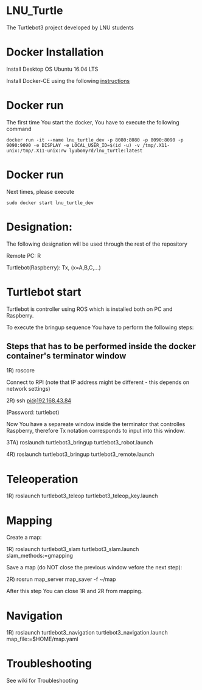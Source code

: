 # LNU_Turtle
The Turtlebot3 project developed by LNU students

# Docker Installation
Install Desktop OS Ubuntu 16.04 LTS

Install Docker-CE using the following [instructions](https://docs.docker.com/engine/installation/linux/docker-ce/ubuntu/)

# Docker run

The first time You start the docker, You have to execute the following command

```
docker run -it --name lnu_turtle_dev -p 8080:8080 -p 8090:8090 -p 9090:9090 -e DISPLAY -e LOCAL_USER_ID=$(id -u) -v /tmp/.X11-unix:/tmp/.X11-unix:rw lyubomyrd/lnu_turtle:latest
```

# Docker run

Next times, please execute
```
sudo docker start lnu_turtle_dev
```

# Designation:

The following designation will be used through the rest of the repository

Remote PC: R

Turtlebot(Raspberry): Tx, (x=A,B,C,...)

# Turtlebot start

Turtlebot is controller using ROS which is installed both on PC and Raspberry.

To execute the bringup sequence You have to perform the following steps:



## Steps that has to be performed inside the docker container's terminator window


1R) roscore

Connect to RPI (note that IP address might be different - this depends on network settings)

2R) ssh pi@192.168.43.84

(Password: turtlebot)

Now You have a separeate window inside the terminator that controlles Raspberry, therefore Tx notation corresponds to input into this window.

3TA)  roslaunch turtlebot3_bringup turtlebot3_robot.launch

4R) roslaunch turtlebot3_bringup turtlebot3_remote.launch

# Teleoperation

1R) roslaunch turtlebot3_teleop turtlebot3_teleop_key.launch

# Mapping

Create a map:

1R) roslaunch turtlebot3_slam turtlebot3_slam.launch slam_methods:=gmapping

Save a map (do NOT close the previous window vefore the next step):

2R) rosrun map_server map_saver -f ~/map

After this step You can close 1R and 2R from mapping.

# Navigation

1R) roslaunch turtlebot3_navigation turtlebot3_navigation.launch map_file:=$HOME/map.yaml


# Troubleshooting
See wiki for Troubleshooting

